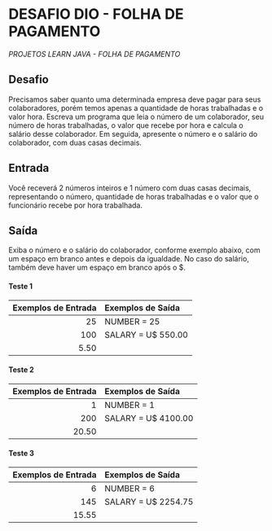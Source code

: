 # DESAFIO DIO - FOLHA DE PAGAMENTO
*PROJETOS LEARN JAVA - FOLHA DE PAGAMENTO*

## Desafio
Precisamos saber quanto uma determinada empresa deve pagar para seus colaboradores, porém temos apenas a quantidade de horas trabalhadas e o valor hora. Escreva um programa que leia o número de um colaborador, seu número de horas trabalhadas, o valor que recebe por hora e calcula o salário desse colaborador. Em seguida, apresente o número e o salário do colaborador, com duas casas decimais.

## Entrada
Você receverá 2 números inteiros e 1 número com duas casas decimais, representando o número, quantidade de horas trabalhadas e o valor que o funcionário recebe por hora trabalhada.

## Saída
Exiba o número e o salário do colaborador, conforme exemplo abaixo, com um espaço em branco antes e depois da igualdade. No caso do salário, também deve haver um espaço em branco após o $.

#### Teste 1

| Exemplos de Entrada | Exemplos de Saída   |
| ------------------: | :------------------ |
| 25                  | NUMBER = 25         |
| 100                 | SALARY = U$ 550.00  |
| 5.50                |                     |

#### Teste 2
| Exemplos de Entrada | Exemplos de Saída   |
| ------------------: | :------------------ |
| 1                   | NUMBER = 1          |
| 200                 | SALARY = U$ 4100.00 |
| 20.50               |                     |

#### Teste 3

| Exemplos de Entrada | Exemplos de Saída   |
| ------------------: | :------------------ |
| 6                   | NUMBER = 6          |
| 145                 | SALARY = U$ 2254.75 |
| 15.55               |                     |
